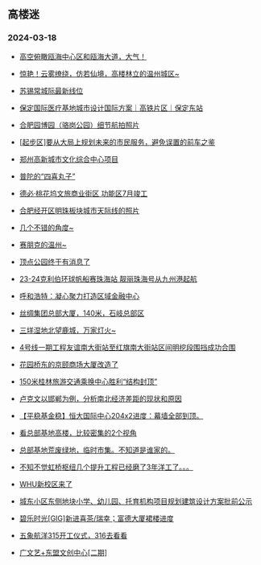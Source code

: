 ## 高楼迷 
### 2024-03-18

+ [高空俯瞰瓯海中心区和瓯海大道，大气！](https://gaoloumi.cc/forum.php?mod=viewthread&tid=3324130)

+ [惊艳！云雾缭绕，仿若仙境，高楼林立的温州城区~](https://gaoloumi.cc/forum.php?mod=viewthread&tid=3324129)

+ [苏锡常城际最新线位](https://gaoloumi.cc/forum.php?mod=viewthread&tid=3324135)

+ [保定国际医疗基地城市设计国际方案｜高铁片区｜保定东站](https://gaoloumi.cc/forum.php?mod=viewthread&tid=3324125)

+ [合肥园博园（骆岗公园）细节航拍照片](https://gaoloumi.cc/forum.php?mod=viewthread&tid=3324134)

+ [[起步区]要从大局上规划未来的市民服务，避免误置的前车之鉴](https://gaoloumi.cc/forum.php?mod=viewthread&tid=3324131)

+ [郑州高新城市文化综合中心项目](https://gaoloumi.cc/forum.php?mod=viewthread&tid=3324142)

+ [普陀的“四喜丸子”](https://gaoloumi.cc/forum.php?mod=viewthread&tid=3324139)

+ [德必·桃花坞文旅商业街区 功能区7月竣工](https://gaoloumi.cc/forum.php?mod=viewthread&tid=3324137)

+ [合肥经开区明珠板块城市天际线的照片](https://gaoloumi.cc/forum.php?mod=viewthread&tid=3324133)

+ [几个不错的角度~](https://gaoloumi.cc/forum.php?mod=viewthread&tid=3324144)

+ [赛朋克的温州~](https://gaoloumi.cc/forum.php?mod=viewthread&tid=3324143)

+ [顶点公园终于有消息了](https://gaoloumi.cc/forum.php?mod=viewthread&tid=3324141)

+ [23-24克利伯环球帆船赛珠海站 靓丽珠海号从九州港起航](https://gaoloumi.cc/forum.php?mod=viewthread&tid=3324138)

+ [呼和浩特：凝心聚力打造区域金融中心](https://gaoloumi.cc/forum.php?mod=viewthread&tid=3324132)

+ [丝绸集团总部大厦，140米，石岐总部区](https://gaoloumi.cc/forum.php?mod=viewthread&tid=3324127)

+ [三垟湿地北望鹿城，万家灯火~](https://gaoloumi.cc/forum.php?mod=viewthread&tid=3324145)

+ [4号线一期工程友谊南大街站至红旗南大街站区间明挖段围挡成功合围](https://gaoloumi.cc/forum.php?mod=viewthread&tid=3324140)

+ [花园桥东的京颐商场大厦改造了](https://gaoloumi.cc/forum.php?mod=viewthread&tid=3324136)

+ [150米桂林旅游交通乘换中心胜利“结构封顶”](https://gaoloumi.cc/forum.php?mod=viewthread&tid=3324126)

+ [卢克文以邯郸为例，分析南北经济差距的现状和原因](https://gaoloumi.cc/forum.php?mod=viewthread&tid=3324156)

+ [【平稳基金稳】恒大国际中心204x2进度：幕墙全部到顶。](https://gaoloumi.cc/forum.php?mod=viewthread&tid=3324155)

+ [看总部基地高楼，比较密集的2个视角](https://gaoloumi.cc/forum.php?mod=viewthread&tid=3324152)

+ [总部基地荒废绿地，临时市集。不知道是谁家的。](https://gaoloumi.cc/forum.php?mod=viewthread&tid=3324149)

+ [不知不觉虹桥枢纽几个提升工程已经磨了3年洋工了。。。](https://gaoloumi.cc/forum.php?mod=viewthread&tid=3324147)

+ [WHU新校区来了](https://gaoloumi.cc/forum.php?mod=viewthread&tid=3324146)

+ [城东小区东侧地块小学、幼儿园、托育机构项目规划建筑设计方案批前公示](https://gaoloumi.cc/forum.php?mod=viewthread&tid=3324154)

+ [碧乐时光[GIG]新进喜茶/瑞幸；富德大厦裙楼进度](https://gaoloumi.cc/forum.php?mod=viewthread&tid=3324153)

+ [五象航洋315开工仪式，316去看看](https://gaoloumi.cc/forum.php?mod=viewthread&tid=3324150)

+ [广文艺+东盟文创中心[二期]](https://gaoloumi.cc/forum.php?mod=viewthread&tid=3324148)

